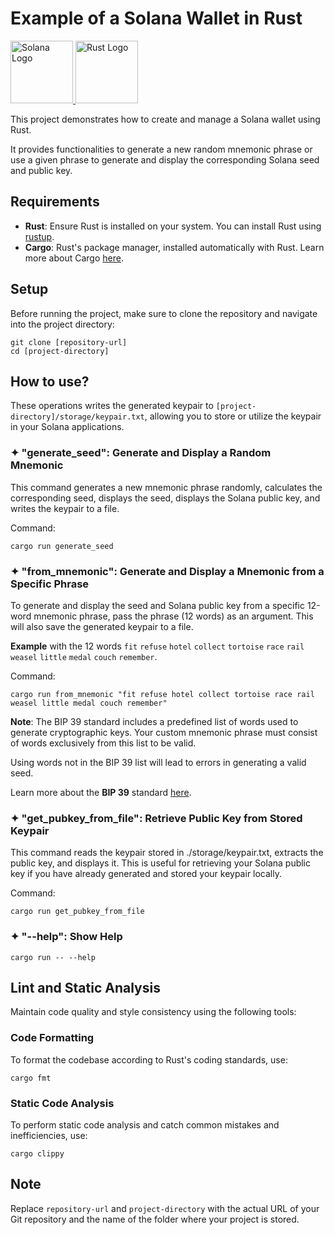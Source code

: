 
# Example of a Solana Wallet in Rust

<a href="https://github.com/s-damian/rust-solana-wallet">
<img src="https://raw.githubusercontent.com/s-damian/medias/main/technos-logos/solana-logo.webp" alt="Solana Logo" height="100px">
</a>
<a href="https://github.com/s-damian/rust-solana-wallet">
<img src="https://raw.githubusercontent.com/s-damian/medias/main/technos-logos/rust-logo.webp" alt="Rust Logo" height="100px">
</a>

This project demonstrates how to create and manage a Solana wallet using Rust.

It provides functionalities to generate a new random mnemonic phrase or use a given phrase to generate and display the corresponding Solana seed and public key.



## Requirements

* **Rust**: Ensure Rust is installed on your system. You can install Rust using [rustup](https://rustup.rs/).
* **Cargo**: Rust's package manager, installed automatically with Rust. Learn more about Cargo [here](https://doc.rust-lang.org/cargo/).



## Setup

Before running the project, make sure to clone the repository and navigate into the project directory:

```
git clone [repository-url]
cd [project-directory]
```



## How to use?

These operations writes the generated keypair to ```[project-directory]/storage/keypair.txt```, allowing you to store or utilize the keypair in your Solana applications.


### ✦ "generate_seed": Generate and Display a Random Mnemonic

This command generates a new mnemonic phrase randomly, calculates the corresponding seed, displays the seed, displays the Solana public key, and writes the keypair to a file.

Command:

```
cargo run generate_seed
```


### ✦ "from_mnemonic": Generate and Display a Mnemonic from a Specific Phrase

To generate and display the seed and Solana public key from a specific 12-word mnemonic phrase, pass the phrase (12 words) as an argument.
This will also save the generated keypair to a file.

**Example** with the 12 words ```fit``` ```refuse``` ```hotel``` ```collect``` ```tortoise``` ```race``` ```rail``` ```weasel``` ```little``` ```medal``` ```couch``` ```remember```.

Command:

```
cargo run from_mnemonic "fit refuse hotel collect tortoise race rail weasel little medal couch remember"
```

**Note**: The BIP 39 standard includes a predefined list of words used to generate cryptographic keys. Your custom mnemonic phrase must consist of words exclusively from this list to be valid.

Using words not in the BIP 39 list will lead to errors in generating a valid seed.

Learn more about the **BIP 39** standard [here](https://github.com/bitcoin/bips/blob/master/bip-0039.mediawiki).


### ✦ "get_pubkey_from_file": Retrieve Public Key from Stored Keypair

This command reads the keypair stored in ./storage/keypair.txt, extracts the public key, and displays it. This is useful for retrieving your Solana public key if you have already generated and stored your keypair locally.

Command:

```
cargo run get_pubkey_from_file
```


### ✦ "--help": Show Help

```
cargo run -- --help
```



## Lint and Static Analysis

Maintain code quality and style consistency using the following tools:


### Code Formatting

To format the codebase according to Rust's coding standards, use:

```
cargo fmt
```


### Static Code Analysis

To perform static code analysis and catch common mistakes and inefficiencies, use:

```
cargo clippy
```



## Note

Replace ```repository-url``` and ```project-directory``` with the actual URL of your Git repository and the name of the folder where your project is stored.
